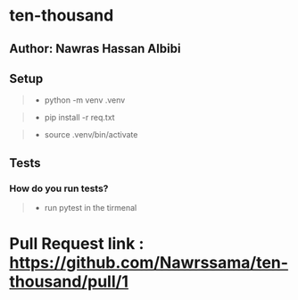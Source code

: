 # ten-thousand

## Author: Nawras Hassan Albibi

## Setup

> - python -m venv .venv

> - pip install -r req.txt

> - source .venv/bin/activate

## Tests

### How do you run tests?

> - run pytest in the tirmenal



# Pull Request link :  https://github.com/Nawrssama/ten-thousand/pull/1
